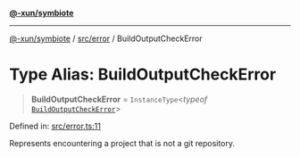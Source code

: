 [**@-xun/symbiote**](../../../README.md)

***

[@-xun/symbiote](../../../README.md) / [src/error](../README.md) / BuildOutputCheckError

# Type Alias: BuildOutputCheckError

> **BuildOutputCheckError** = `InstanceType`\<*typeof* [`BuildOutputCheckError`](../variables/BuildOutputCheckError.md)\>

Defined in: [src/error.ts:11](https://github.com/Xunnamius/symbiote/blob/cef28b21a1184891fa2969c3a3fa80ab4446b3b6/src/error.ts#L11)

Represents encountering a project that is not a git repository.
